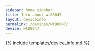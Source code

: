 ```yaml
---
sidebar: home_sidebar
title: Info about wt88047
layout: deviceinfo
permalink: /devices/wt88047/
device: wt88047
---
```

{% include templates/device_info.md %}
